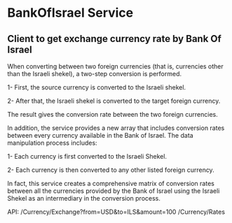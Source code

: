 # BankOfIsrael Service
## Client to get exchange currency rate by Bank Of Israel

When converting between two foreign currencies (that is, currencies other than the Israeli shekel), a two-step conversion is performed.

1- First, the source currency is converted to the Israeli shekel.

2- After that, the Israeli shekel is converted to the target foreign currency.

The result gives the conversion rate between the two foreign currencies.

In addition, the service provides a new array that includes conversion rates between every currency available in the Bank of Israel. The data manipulation process includes:

1- Each currency is first converted to the Israeli Shekel.

2- Each currency is then converted to any other listed foreign currency.

In fact, this service creates a comprehensive matrix of conversion rates between all the currencies provided by the Bank of Israel using the Israeli Shekel as an intermediary in the conversion process.

API:
/Currency/Exchange?from=USD&to=ILS&amount=100
/Currency/Rates
